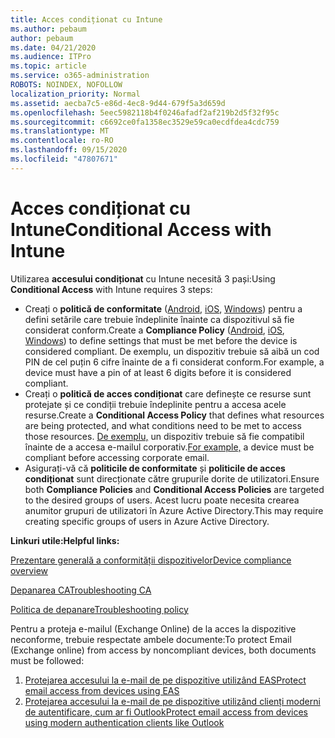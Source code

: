 ```yaml
---
title: Acces condiționat cu Intune
ms.author: pebaum
author: pebaum
ms.date: 04/21/2020
ms.audience: ITPro
ms.topic: article
ms.service: o365-administration
ROBOTS: NOINDEX, NOFOLLOW
localization_priority: Normal
ms.assetid: aecba7c5-e86d-4ec8-9d44-679f5a3d659d
ms.openlocfilehash: 5eec5982118b4f0246afadf2af219b2d5f32f95c
ms.sourcegitcommit: c6692ce0fa1358ec3529e59ca0ecdfdea4cdc759
ms.translationtype: MT
ms.contentlocale: ro-RO
ms.lasthandoff: 09/15/2020
ms.locfileid: "47807671"
---
```

# <a name="conditional-access-with-intune"></a><span data-ttu-id="f8ccd-102">Acces condiționat cu Intune</span><span class="sxs-lookup"><span data-stu-id="f8ccd-102">Conditional Access with Intune</span></span>

<span data-ttu-id="f8ccd-103">Utilizarea  **accesului condiționat**  cu Intune necesită 3 pași:</span><span class="sxs-lookup"><span data-stu-id="f8ccd-103">Using  **Conditional Access**  with Intune requires 3 steps:</span></span>

- <span data-ttu-id="f8ccd-104">Creați o  **politică de conformitate**  ([Android](https://docs.microsoft.com/intune/compliance-policy-create-android),  [iOS](https://docs.microsoft.com/intune/compliance-policy-create-ios),  [Windows](https://docs.microsoft.com//intune/compliance-policy-create-windows)) pentru a defini setările care trebuie îndeplinite înainte ca dispozitivul să fie considerat conform.</span><span class="sxs-lookup"><span data-stu-id="f8ccd-104">Create a  **Compliance Policy**  ([Android](https://docs.microsoft.com/intune/compliance-policy-create-android),  [iOS](https://docs.microsoft.com/intune/compliance-policy-create-ios),  [Windows](https://docs.microsoft.com//intune/compliance-policy-create-windows)) to define settings that must be met before the device is considered compliant.</span></span> <span data-ttu-id="f8ccd-105">De exemplu, un dispozitiv trebuie să aibă un cod PIN de cel puțin 6 cifre înainte de a fi considerat conform.</span><span class="sxs-lookup"><span data-stu-id="f8ccd-105">For example, a device must have a pin of at least 6 digits before it is considered compliant.</span></span>
- <span data-ttu-id="f8ccd-106">Creați o **politică de acces condiționat**  care definește ce resurse sunt protejate și ce condiții trebuie îndeplinite pentru a accesa acele resurse.</span><span class="sxs-lookup"><span data-stu-id="f8ccd-106">Create a **Conditional Access Policy**  that defines what resources are being protected, and what conditions need to be met to access those resources.</span></span>  <span data-ttu-id="f8ccd-107">[De exemplu,](https://docs.microsoft.com/intune/tutorial-protect-email-on-unmanaged-devices#create-conditional-access-policies)  un dispozitiv trebuie să fie compatibil înainte de a accesa e-mailul corporativ.</span><span class="sxs-lookup"><span data-stu-id="f8ccd-107">[For example,](https://docs.microsoft.com/intune/tutorial-protect-email-on-unmanaged-devices#create-conditional-access-policies)  a device must be compliant before accessing corporate email.</span></span>
- <span data-ttu-id="f8ccd-108">Asigurați-vă că **politicile de conformitate**  și  **politicile de acces condiționat**  sunt direcționate către grupurile dorite de utilizatori.</span><span class="sxs-lookup"><span data-stu-id="f8ccd-108">Ensure both **Compliance Policies**  and  **Conditional Access Policies**  are targeted to the desired groups of users.</span></span> <span data-ttu-id="f8ccd-109">Acest lucru poate necesita crearea anumitor grupuri de utilizatori în Azure Active Directory.</span><span class="sxs-lookup"><span data-stu-id="f8ccd-109">This may require creating specific groups of users in Azure Active Directory.</span></span>

<span data-ttu-id="f8ccd-110">**Linkuri utile:**</span><span class="sxs-lookup"><span data-stu-id="f8ccd-110">**Helpful links:**</span></span>

[<span data-ttu-id="f8ccd-111">Prezentare generală a conformității dispozitivelor</span><span class="sxs-lookup"><span data-stu-id="f8ccd-111">Device compliance overview</span></span>](https://docs.microsoft.com/intune/device-compliance-get-started)

[<span data-ttu-id="f8ccd-112">Depanarea CA</span><span class="sxs-lookup"><span data-stu-id="f8ccd-112">Troubleshooting CA</span></span>](https://docs.microsoft.com/intune/troubleshoot-conditional-access)

[<span data-ttu-id="f8ccd-113">Politica de depanare</span><span class="sxs-lookup"><span data-stu-id="f8ccd-113">Troubleshooting policy</span></span>](https://docs.microsoft.com/intune/troubleshoot-policies-in-microsoft-intune)

<span data-ttu-id="f8ccd-114">Pentru a proteja e-mailul (Exchange Online) de la acces la dispozitive neconforme, trebuie respectate ambele documente:</span><span class="sxs-lookup"><span data-stu-id="f8ccd-114">To protect Email (Exchange online) from access by noncompliant devices, both documents must be followed:</span></span>

1. [<span data-ttu-id="f8ccd-115">Protejarea accesului la e-mail de pe dispozitive utilizând EAS</span><span class="sxs-lookup"><span data-stu-id="f8ccd-115">Protect email access from devices using EAS</span></span>](https://docs.microsoft.com/intune/tutorial-protect-email-on-unmanaged-devices)
2. [<span data-ttu-id="f8ccd-116">Protejarea accesului la e-mail de pe dispozitive utilizând clienți moderni de autentificare, cum ar fi Outlook</span><span class="sxs-lookup"><span data-stu-id="f8ccd-116">Protect email access from devices using modern authentication clients like Outlook</span></span>](https://docs.microsoft.com/intune/tutorial-protect-email-on-enrolled-devices)